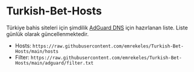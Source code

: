 # Turkish-Bet-Hosts
Türkiye bahis siteleri için şimdilik [AdGuard DNS](https://adguard-dns.io) için hazırlanan liste. Liste günlük olarak güncellenmektedir.

- Hosts: ```https://raw.githubusercontent.com/emrekeles/Turkish-Bet-Hosts/main/hosts```  
- Filter: ```https://raw.githubusercontent.com/emrekeles/Turkish-Bet-Hosts/main/adguard/filter.txt```  

  
